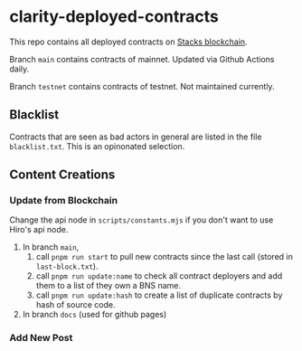# clarity-deployed-contracts

This repo contains all deployed contracts on [Stacks blockchain](https://stacks.org).

Branch `main` contains contracts of mainnet. Updated via Github Actions daily.

Branch `testnet` contains contracts of testnet. Not maintained currently.

## Blacklist

Contracts that are seen as bad actors in general are listed in the file `blacklist.txt`. This is an opinonated selection.

## Content Creations

### Update from Blockchain

Change the api node in `scripts/constants.mjs` if you don't want to use Hiro's api node.

1. In branch `main`,
   1. call `pnpm run start` to pull new contracts since the last call (stored in `last-block.txt`).
   2. call `pnpm run update:name` to check all contract deployers and add them to a list of they own a BNS name.
   3. call `pnpm run update:hash` to create a list of duplicate contracts by hash of source code.
2. In branch `docs` (used for github pages)

### Add New Post
